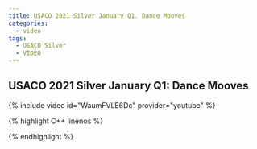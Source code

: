 ```yaml
---
title: USACO 2021 Silver January Q1. Dance Mooves
categories:
  - video
tags:
  - USACO Silver
  - VIDEO 
---
```

  
## USACO 2021 Silver January Q1: Dance Mooves  
  
{% include video id="WaumFVLE6Dc" provider="youtube" %}
  
  
{% highlight C++ linenos %}
  
{% endhighlight %}  

